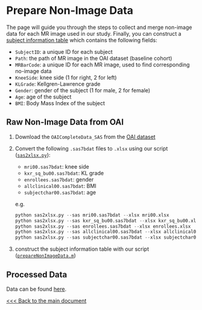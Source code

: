 # Prepare Non-Image Data

The page will guide you through the steps to collect and merge non-image data for each MR image used in our study. Finally, you can construct a [subject information table](https://github.com/YongchengYAO/CartiMorph/blob/main/Dataset/OAIZIB/OAIZIB_subject_info.xlsx) which contains the following fields:

- `SubjectID`: a unique ID for each subject 
- `Path`: the path of MR image in the OAI dataset (baseline cohort)
- `MRBarCode`: a unique ID for each MR image, used to find corresponding no-image data
- `KneeSide`: knee side (1 for right, 2 for left)
- `KLGrade`: Kellgren-Lawrence grade
- `Gender`: gender of the subject (1 for male, 2 for female)
- `Age`: age of the subject
- `BMI`: Body Mass Index of the subject



## Raw Non-Image Data from OAI

1. Download the `OAICompleteData_SAS` from the [OAI dataset](https://nda.nih.gov/oai/)

2. Convert the following `.sas7bdat` files to `.xlsx` using our script ([`sas2xlsx.py`](https://github.com/YongchengYAO/CartiMorph/blob/main/Scripts/data/sas2xlsx.py)):

   - `mri00.sas7bdat`: knee side 
   - `kxr_sq_bu00.sas7bdat`: KL grade
   - `enrollees.sas7bdat`: gender
   - `allclinical00.sas7bdat`: BMI
   - `subjectchar00.sas7bdat`: age

   e.g. 

   ```python
   python sas2xlsx.py --sas mri00.sas7bdat --xlsx mri00.xlsx
   python sas2xlsx.py --sas kxr_sq_bu00.sas7bdat --xlsx kxr_sq_bu00.xlsx
   python sas2xlsx.py --sas enrollees.sas7bdat --xlsx enrollees.xlsx
   python sas2xlsx.py --sas allclinical00.sas7bdat --xlsx allclinical00.xlsx
   python sas2xlsx.py --sas subjectchar00.sas7bdat --xlsx subjectchar00.xlsx 
   ```

3. construct the subject information table with our script ([`prepareNonImageData.m`](https://github.com/YongchengYAO/CartiMorph/blob/main/Scripts/data/prepareNonImageData.m))



## Processed Data

Data can be found [here](https://github.com/YongchengYAO/CartiMorph/blob/main/Dataset/OAIZIB/subject_info_source).



[<<< Back to the main document](https://github.com/YongchengYAO/CartiMorph/tree/main)



